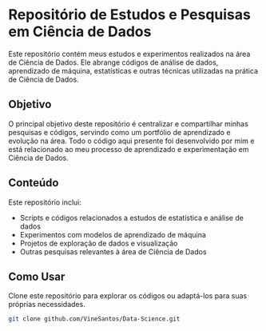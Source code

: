 # Repositório de Estudos e Pesquisas em Ciência de Dados

Este repositório contém meus estudos e experimentos realizados na área de Ciência de Dados. Ele abrange códigos de análise de dados, aprendizado de máquina, estatísticas e outras técnicas utilizadas na prática de Ciência de Dados.

## Objetivo

O principal objetivo deste repositório é centralizar e compartilhar minhas pesquisas e códigos, servindo como um portfólio de aprendizado e evolução na área. Todo o código aqui presente foi desenvolvido por mim e está relacionado ao meu processo de aprendizado e experimentação em Ciência de Dados.

## Conteúdo

Este repositório inclui:

- Scripts e códigos relacionados a estudos de estatística e análise de dados
- Experimentos com modelos de aprendizado de máquina
- Projetos de exploração de dados e visualização
- Outras pesquisas relevantes à área de Ciência de Dados

## Como Usar

Clone este repositório para explorar os códigos ou adaptá-los para suas próprias necessidades.

```bash
git clone github.com/VineSantos/Data-Science.git
